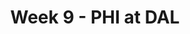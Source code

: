 ---
layout: game
title: Week 9 - PHI at DAL
season: 2015
game_id: 2015_09_PHI_DAL
away_team: PHI
home_team: DAL
---
